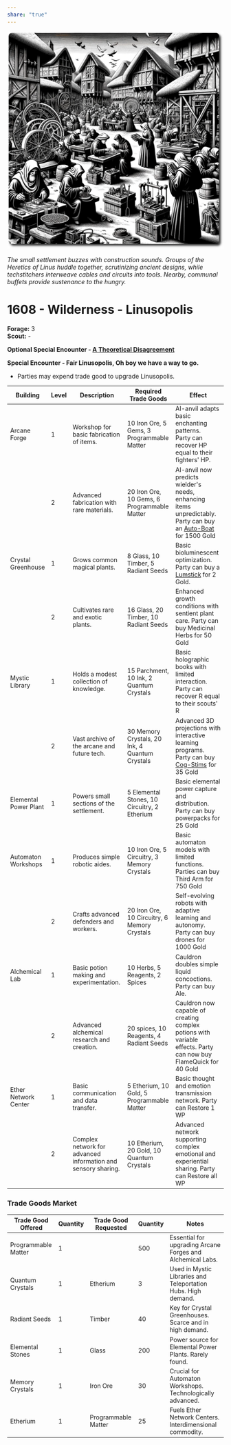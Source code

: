 ```yaml
---
share: "true"
---
```

![Linusopolis](../Linusopolis.png)

*The small settlement buzzes with construction sounds. Groups of the Heretics of Linus huddle together, scrutinizing ancient designs, while techstitchers interweave cables and circuits into tools. Nearby, communal buffets provide sustenance to the hungry.*

# 1608 - Wilderness - Linusopolis

**Forage:** 3    
**Scout:** -   

**Optional Special Encounter - [A Theoretical Disagreement](/adventures/Heretics-of-Linus/A-Theoretical-Disagreement.html)**

**Special Encounter - Fair Linusopolis, Oh boy we have a way to go.**
- Parties may expend trade good to upgrade Linusopolis.

| Building              | Level | Description                                                   | Required Trade Goods                           | Effect                                                                                                                                                          |
| --------------------- | ----- | ------------------------------------------------------------- | ---------------------------------------------- | --------------------------------------------------------------------------------------------------------------------------------------------------------------- |
| Arcane Forge          | 1     | Workshop for basic fabrication of items.                      | 10 Iron Ore, 5 Gems, 3 Programmable Matter     | AI-anvil adapts basic enchanting patterns.<br>Party can recover HP equal to their fighters' HP.                                                                 |
|                       | 2     | Advanced fabrication with rare materials.                     | 20 Iron Ore, 10 Gems, 6 Programmable Matter    | AI-anvil now predicts wielder's needs, enhancing items unpredictably.<br>Party can buy an [Auto-Boat](/adventures/Heretics-of-Linus/Auto-Boat.html) for 1500 Gold |
| Crystal Greenhouse    | 1     | Grows common magical plants.                                  | 8 Glass, 10 Timber, 5 Radiant Seeds            | Basic bioluminescent optimization. Party can buy a [Lumstick](../Lumstick.md#) for 2 Gold.                                               |
|                       | 2     | Cultivates rare and exotic plants.                            | 16 Glass, 20 Timber, 10 Radiant Seeds          | Enhanced growth conditions with sentient plant care. Party can buy Medicinal Herbs for 50 Gold                                                                  |
| Mystic Library        | 1     | Holds a modest collection of knowledge.                       | 15 Parchment, 10 Ink, 2 Quantum Crystals       | Basic holographic books with limited interaction. Party can recover R equal to their scouts' R                                                                  |
|                       | 2     | Vast archive of the arcane and future tech.                   | 30 Memory Crystals, 20 Ink, 4 Quantum Crystals | Advanced 3D projections with interactive learning programs. Party can buy [Cog-Stims](/adventures/Heretics-of-Linus/Cog-Stims.html) for 35 Gold                   |
| Elemental Power Plant | 1     | Powers small sections of the settlement.                      | 5 Elemental Stones, 10 Circuitry, 2 Etherium   | Basic elemental power capture and distribution. Party can buy powerpacks for 25 Gold                                                                            |
| Automaton Workshops   | 1     | Produces simple robotic aides.                                | 10 Iron Ore, 5 Circuitry, 3 Memory Crystals    | Basic automaton models with limited functions. Parties can buy Third Arm for 750 Gold                                                                           |
|                       | 2     | Crafts advanced defenders and workers.                        | 20 Iron Ore, 10 Circuitry, 6 Memory Crystals   | Self-evolving robots with adaptive learning and autonomy.<br>Party can buy  drones for 1000 Gold                                                                |
| Alchemical Lab        | 1     | Basic potion making and experimentation.                      | 10 Herbs, 5 Reagents, 2 Spices                 | Cauldron doubles simple liquid concoctions. Party can buy Ale.                                                                                                  |
|                       | 2     | Advanced alchemical research and creation.                    | 20 spices,  10 Reagents, 4 Radiant Seeds       | Cauldron now capable of creating complex potions with variable effects. Party can now buy FlameQuick for 40 Gold                                                |
| Ether Network Center  | 1     | Basic communication and data transfer.                        | 5 Etherium, 10 Gold, 5 Programmable Matter     | Basic thought and emotion transmission network. Party can Restore 1 WP                                                                                          |
|                       | 2     | Complex network for advanced information and sensory sharing. | 10 Etherium, 20 Gold, 10 Quantum Crystals      | Advanced network supporting complex emotional and experiential sharing. Party can Restore all WP                                                                |

### Trade Goods Market

| Trade Good Offered  | Quantity | Trade Good Requested | Quantity | Notes                                                         |
| ------------------- | -------- | -------------------- | -------- | ------------------------------------------------------------- |
| Programmable Matter | 1        |                      | 500      | Essential for upgrading Arcane Forges and Alchemical Labs.    |
| Quantum Crystals    | 1        | Etherium             | 3        | Used in Mystic Libraries and Teleportation Hubs. High demand. |
| Radiant Seeds       | 1        | Timber               | 40       | Key for Crystal Greenhouses. Scarce and in high demand.       |
| Elemental Stones    | 1        | Glass                | 200      | Power source for Elemental Power Plants. Rarely found.        |
| Memory Crystals     | 1        | Iron Ore             | 30       | Crucial for Automaton Workshops. Technologically advanced.    |
| Etherium            | 1        | Programmable Matter  | 25       | Fuels Ether Network Centers. Interdimensional commodity.      |

